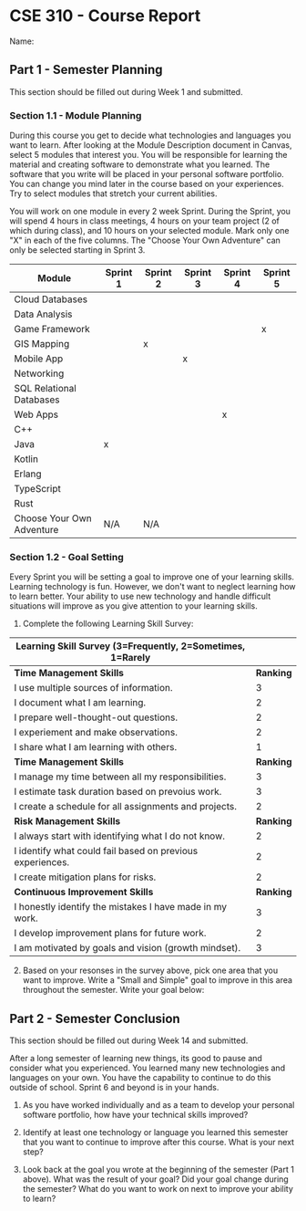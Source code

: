 # CSE 310 - Course Report

Name:

## Part 1 - Semester Planning

This section should be filled out during Week 1 and submitted.

### Section 1.1 - Module Planning

During this course you get to decide what technologies and languages you want to learn.  After looking at the Module Description document in Canvas, select 5 modules that interest you.  You will be responsible for learning the material and creating software to demonstrate what you learned.  The software that you write will be placed in your personal software portfolio. You can change you mind later in the course based on your experiences.  Try to select modules that stretch your current abilities.  

You will work on one module in every 2 week Sprint.  During the Sprint, you will spend 4 hours in class meetings, 4 hours on your team project (2 of which during class), and 10 hours on your selected module.  Mark only one "X" in each of the five columns.  The "Choose Your Own Adventure" can only be selected starting in Sprint 3.

|Module                   |Sprint 1|Sprint 2|Sprint 3|Sprint 4|Sprint 5|
|-------------------------|--------|--------|--------|--------|--------|
|Cloud Databases          |        |        |        |        |        | 
|Data Analysis            |        |        |        |        |        |
|Game Framework           |        |        |        |        |   x    |
|GIS Mapping              |        |    x   |        |        |        |
|Mobile App               |        |        |    x   |        |        |
|Networking               |        |        |        |        |        |
|SQL Relational Databases |        |        |        |        |        |
|Web Apps                 |        |        |        |   x    |        |
|C++                      |        |        |        |        |        |
|Java                     |    x   |        |        |        |        |
|Kotlin                   |        |        |        |        |        |
|Erlang                   |        |        |        |        |        |
|TypeScript               |        |        |        |        |        |
|Rust                     |        |        |        |        |        |
|Choose Your Own Adventure|  N/A   |  N/A   |        |        |        |



### Section 1.2 - Goal Setting

Every Sprint you will be setting a goal to improve one of your learning skills.  Learning technology is fun.  However, we don't want to neglect learning how to learn better.  Your ability to use new technology and handle difficult situations will improve as you give attention to your learning skills.

1. Complete the following Learning Skill Survey:

|Learning Skill Survey (3=Frequently, 2=Sometimes, 1=Rarely |           |
|-----------------------------------------------------------|-----------|
|**Time Management Skills**                                 |**Ranking**|
|I use multiple sources of information.                     |     3     |
|I document what I am learning.                             |     2     |
|I prepare well-thought-out questions.                      |     2     |
|I experiement and make observations.                       |     2     |
|I share what I am learning with others.                    |     1     |
|**Time Management Skills**                                 |**Ranking**|
|I manage my time between all my responsibilities.          |     3     |
|I estimate task duration based on prevoius work.           |     3     |
|I create a schedule for all assignments and projects.      |     2     |
|**Risk Management Skills**                                 |**Ranking**|
|I always start with identifying what I do not know.        |     2     |
|I identify what could fail based on previous experiences.  |     2     |
|I create mitigation plans for risks.                       |     2     |
|**Continuous Improvement Skills**                          |**Ranking**|
|I honestly identify the mistakes I have made in my work.   |     3     |
|I develop improvement plans for future work.               |     2     |
|I am motivated by goals and vision (growth mindset).       |     3     |

2. Based on your resonses in the survey above, pick one area that you want to improve.  Write a "Small and Simple" goal to improve in this area throughout the semester.  Write your goal below:


## Part 2 - Semester Conclusion

This section should be filled out during Week 14 and submitted.

After a long semester of learning new things, its good to pause and consider what you experienced.  You learned many new technologies and languages on your own.  You have the capability to continue to do this outside of school. Sprint 6 and beyond is in your hands.

1. As you have worked individually and as a team to develop your personal software portfolio, how have your technical skills improved?


2. Identify at least one technology or language you learned this semester that you want to continue to improve after this course.  What is your next step?


3. Look back at the goal you wrote at the beginning of the semester (Part 1 above).  What was the result of your goal?  Did your goal change during the semester?  What do you want to work on next to improve your ability to learn?


